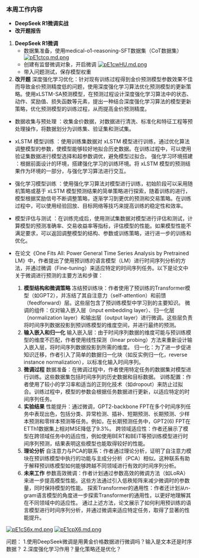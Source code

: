 ### 本周工作内容
- **DeepSeek R1微调实战**
- **改开题报告**

1. **DeepSeek R1微调**
   - 数据集准备，使用medical-o1-reasoning-SFT数据集（CoT数据集）
[![pE1ctcq.md.png](https://s21.ax1x.com/2025/02/25/pE1ctcq.md.png)](https://imgse.com/i/pE1ctcq)
   - 创建有监督微调对象，开启微调
[![pE1cwHU.md.png](https://s21.ax1x.com/2025/02/25/pE1cwHU.md.png)](https://imgse.com/i/pE1cwHU)
   - 带入问题测试，保存模型权重
1. **改开题**
深度强化学习优化：针对现有训练过程得到金价预测模型参数效果不佳而导致金价预测精度低的问题，使用深度强化学习算法优化预测模型的更新策略。使用xLSTM-SA预测模型，在预测过程设计深度强化学习算法中的状态、动作、奖励值、损失函数等元素，提出一种结合深度强化学习算法的模型更新策略，优化预测模型的训练过程，从而提高金价预测精度。
- 数据收集与预处理 ：收集金价数据，对数据进行清洗、标准化和特征工程等预处理操作，将数据划分为训练集、验证集和测试集。
- xLSTM 模型训练 ：使用训练集数据对 xLSTM 模型进行训练，通过优化算法调整模型的参数，使模型能够较好地拟合历史数据。在训练过程中，可以使用验证集数据进行模型选择和超参数调优，避免模型过拟合。
强化学习环境搭建 ：根据前面设计的环境，搭建强化学习的训练环境。将 xLSTM 模型的预测结果作为环境的一部分，与强化学习算法进行交互。
- 强化学习模型训练 ：使用强化学习算法对模型进行训练，初始阶段可以采用随机策略或基于 xLSTM 模型预测结果的简单策略进行探索，随着训练的进行，模型根据奖励信号不断调整策略，逐渐学习到更优的预测和交易策略。在训练过程中，可以使用经验回放、目标网络等技巧来提高训练的稳定性和效率。
- 模型评估与测试 ：在训练完成后，使用测试集数据对模型进行评估和测试，计算模型的预测准确率、交易收益率等指标，评估模型的性能。如果模型性能不满足要求，可以返回调整模型的结构、参数或训练策略，进行进一步的训练和优化。


- 在论文《One Fits All: Power General Time Series Analysis by Pretrained LM》中，作者提出了使用预训练的语言模型（LM）进行时间序列分析的方法，并通过微调（Fine-tuning）来适应特定的时间序列任务。以下是论文中关于微调进行预测的主要方法和步骤：
   1. **模型结构和微调策略**
冻结预训练块：作者使用了预训练的Transformer模型（如GPT2），并冻结了其自注意力（self-attention）和前馈（feedforward）层。这些层包含了预训练模型中学习到的主要知识。
微调的组件：仅对输入嵌入层（input embedding layer）、归一化层（normalization layer）和输出层（output layer）进行微调。这些层负责将时间序列数据投影到预训练模型的维度空间，并进行最终的预测。
   2. **输入嵌入和归一化**
输入嵌入层：由于时间序列数据的维度可能与预训练模型的维度不匹配，作者使用线性探测（linear probing）方法来重新设计输入嵌入层，将时间序列数据投影到所需的维度。
归一化：为了进一步促进知识迁移，作者引入了简单的数据归一化块（如反实例归一化，reverse instance normalization），以标准化输入时间序列。
   3. **微调过程**
数据准备：在微调过程中，作者使用特定任务的数据集对模型进行训练。这些数据集包括时间序列的历史数据和目标数据。
训练配置：作者使用了较小的学习率和适当的正则化技术（如dropout）来防止过拟合。训练过程中，模型的参数会根据任务数据进行更新，以适应特定的时间序列任务。
   4. **实验结果**
性能提升：通过微调，GPT2-backbone FPT在多个时间序列任务中表现出色，包括分类、异常检测、插补、短期预测、长期预测、少样本预测和零样本预测等任务。例如，在长期预测任务中，GPT2(6) FPT在ETTh1数据集上相对MSE降低了9.3%。
跨领域适应性：作者还展示了模型在跨领域任务中的适应性，例如使用BERT和BEiT等预训练模型进行时间序列预测，结果表明这些模型也能取得较好的性能。
   5. **理论分析**
自注意力与PCA的联系：作者通过理论分析，证明了自注意力模块在预训练模型中执行的功能与主成分分析（PCA）相似。这种联系有助于解释预训练模型如何能够跨越不同领域进行有效的时间序列分析。
   6. **未来工作**
参数高效微调：作者计划通过参数高效的微调方法（如LoRA）来进一步提高模型性能。这些方法通过引入低秩矩阵来减少微调时的参数量，同时保持模型的性能。
探索Transformer的通用性：作者还计划从n-gram语言模型的角度进一步探索Transformer的通用性，以更好地理解其在不同领域中的适应性。
通过上述方法，论文展示了如何利用预训练的语言模型进行时间序列分析，并通过微调来适应特定任务，取得了显著的性能提升。

[![pE1cS6x.md.png](https://s21.ax1x.com/2025/02/25/pE1cS6x.md.png)](https://imgse.com/i/pE1cS6x)
[![pE1cpX6.md.png](https://s21.ax1x.com/2025/02/25/pE1cpX6.md.png)](https://imgse.com/i/pE1cpX6)

问题：
1.使用DeepSeek微调是用黄金价格数据进行微调吗？输入是文本还是时序数据？
2.深度强化学习作用？量化策略还是优化？